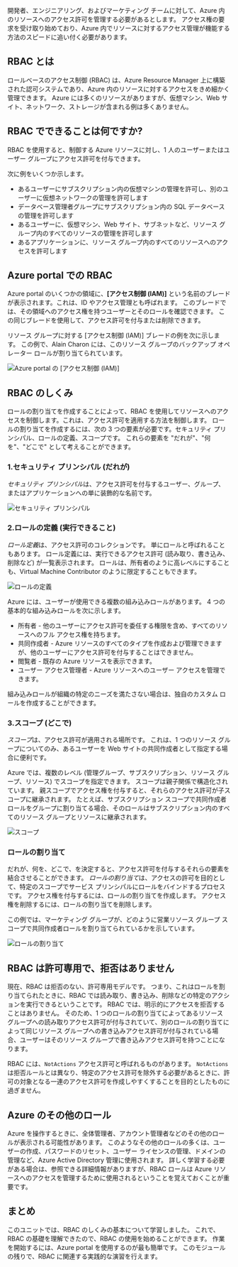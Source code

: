開発者、エンジニアリング、およびマーケティング チームに対して、Azure 内のリソースへのアクセス許可を管理する必要があるとします。 アクセス権の要求を受け取り始めており、Azure 内でリソースに対するアクセス管理が機能する方法のスピードに追い付く必要があります。

## <a name="what-is-rbac"></a>RBAC とは

ロールベースのアクセス制御 (RBAC) は、Azure Resource Manager 上に構築された認可システムであり、Azure 内のリソースに対するアクセスをきめ細かく管理できます。 Azure には多くのリソースがありますが、仮想マシン、Web サイト、ネットワーク、ストレージが含まれる例は多くありません。

## <a name="what-can-i-do-with-rbac"></a>RBAC でできることは何ですか?

RBAC を使用すると、制御する Azure リソースに対し、1 人のユーザーまたはユーザー グループにアクセス許可を付与できます。

次に例をいくつか示します。
- あるユーザーにサブスクリプション内の仮想マシンの管理を許可し、別のユーザーに仮想ネットワークの管理を許可します
- データベース管理者グループにサブスクリプション内の SQL データベースの管理を許可します
- あるユーザーに、仮想マシン、Web サイト、サブネットなど、リソース グループ内のすべてのリソースの管理を許可します
- あるアプリケーションに、リソース グループ内のすべてのリソースへのアクセスを許可します

## <a name="rbac-in-the-azure-portal"></a>Azure portal での RBAC

Azure portal のいくつかの領域に、**[アクセス制御 (IAM)]** という名前のブレードが表示されます。これは、ID やアクセス管理とも呼ばれます。 このブレードでは、その領域へのアクセス権を持つユーザーとそのロールを確認できます。 この同じブレードを使用して、アクセス許可を付与または削除できます。

リソース グループに対する [アクセス制御 (IAM)] ブレードの例を次に示します。 この例で、Alain Charon には、このリソース グループのバックアップ オペレーター ロールが割り当てられています。

![Azure portal の [アクセス制御 (IAM)]](../media-draft/2-resource-group-access-control.png)

## <a name="how-does-rbac-work"></a>RBAC のしくみ

ロールの割り当てを作成することによって、RBAC を使用してリソースへのアクセスを制御します。これは、アクセス許可を適用する方法を制御します。 ロールの割り当てを作成するには、次の 3 つの要素が必要です。セキュリティ プリンシパル、ロールの定義、スコープです。 これらの要素を "だれが"、"何を"、"どこで" として考えることができます。

### <a name="1-security-principal-who"></a>1.セキュリティ プリンシパル (だれが)

*セキュリティ プリンシパル*は、アクセス許可を付与するユーザー、グループ、またはアプリケーションへの単に装飾的な名前です。

![セキュリティ プリンシパル](../media-draft/2-rbac-security-principal.png)

### <a name="2-role-definition-what-you-can-do"></a>2.ロールの定義 (実行できること)

*ロール定義*は、アクセス許可のコレクションです。 単にロールと呼ばれることもあります。 ロール定義には、実行できるアクセス許可 (読み取り、書き込み、削除など) が一覧表示されます。 ロールは、所有者のように高レベルにすることも、Virtual Machine Contributor のように限定することもできます。

![ロールの定義](../media-draft/2-rbac-role-definition.png)

Azure には、ユーザーが使用できる複数の組み込みロールがあります。 4 つの基本的な組み込みロールを次に示します。

- 所有者 - 他のユーザーにアクセス許可を委任する権限を含め、すべてのリソースへのフル アクセス権を持ちます。
- 共同作成者 - Azure リソースのすべてのタイプを作成および管理できますが、他のユーザーにアクセス許可を付与することはできません。
- 閲覧者 - 既存の Azure リソースを表示できます。
- ユーザー アクセス管理者 - Azure リソースへのユーザー アクセスを管理できます。

組み込みロールが組織の特定のニーズを満たさない場合は、独自のカスタム ロールを作成することができます。

### <a name="3-scope-where"></a>3.スコープ (どこで)

*スコープ*は、アクセス許可が適用される場所です。 これは、1 つのリソース グループについてのみ、あるユーザーを Web サイトの共同作成者として指定する場合に便利です。

Azure では、複数のレベル (管理グループ、サブスクリプション、リソース グループ、リソース) でスコープを指定できます。 スコープは親子関係で構造化されています。 親スコープでアクセス権を付与すると、それらのアクセス許可が子スコープに継承されます。 たとえば、サブスクリプション スコープで共同作成者ロールをグループに割り当てる場合、そのロールはサブスクリプション内のすべてのリソース グループとリソースに継承されます。

![スコープ](../media-draft/2-rbac-scope.png)

### <a name="role-assignment"></a>ロールの割り当て

だれが、何を、どこで、を決定すると、アクセス許可を付与するそれらの要素を結合させることができます。 *ロールの割り当て*は、アクセスの許可を目的として、特定のスコープでサービス プリンシパルにロールをバインドするプロセスです。 アクセス権を付与するには、ロールの割り当てを作成します。 アクセス権を削除するには、ロールの割り当てを削除します。

この例では、マーケティング グループが、どのように営業リソース グループ スコープで共同作成者ロールを割り当てられているかを示しています。

![ロールの割り当て](../media-draft/2-rbac-overview.png)

## <a name="rbac-is-allow-only-with-no-deny"></a>RBAC は許可専用で、拒否はありません

現在、RBAC は拒否のない、許可専用モデルです。 つまり、これはロールを割り当てられたときに、RBAC では読み取り、書き込み、削除などの特定のアクションを実行できるということです。 RBAC では、明示的にアクセスを拒否することはありません。 そのため、1 つのロールの割り当てによってあるリソース グループへの読み取りアクセス許可が付与されていて、別のロールの割り当てによって同じリソース グループへの書き込みアクセス許可が付与されている場合、ユーザーはそのリソース グループで書き込みアクセス許可を持つことになります。

RBAC には、`NotActions` アクセス許可と呼ばれるものがあります。 `NotActions` は拒否ルールとは異なり、特定のアクセス許可を除外する必要があるときに、許可の対象となる一連のアクセス許可を作成しやすくすることを目的としたものに過ぎません。

## <a name="other-roles-in-azure"></a>Azure のその他のロール

Azure を操作するときに、全体管理者、アカウント管理者などのその他のロールが表示される可能性があります。 このようなその他のロールの多くは、ユーザーの作成、パスワードのリセット、ユーザー ライセンスの管理、ドメインの管理など、Azure Active Directory 管理に使用されます。 詳しく学習する必要がある場合は、参照できる詳細情報がありますが、RBAC ロールは Azure リソースへのアクセスを管理するために使用されるということを覚えておくことが重要です。

## <a name="summary"></a>まとめ

このユニットでは、RBAC のしくみの基本について学習しました。 これで、RBAC の基礎を理解できたので、RBAC の使用を始めることができます。 作業を開始するには、Azure portal を使用するのが最も簡単です。 このモジュールの残りで、RBAC に関連する実践的な演習を行えます。
